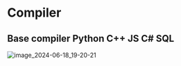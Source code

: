 # Compiler

## Base compiler Python C++ JS C# SQL

![image_2024-06-18_19-20-21](https://github.com/01cheese/Compiler/assets/115219323/c697ed8d-e5e2-4a9c-91b6-eedbd3f847ff)



